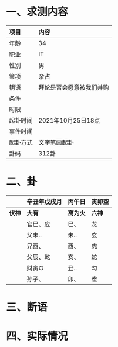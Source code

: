 # 一、求测内容
|项目|内容|
|:-|:-|
|年龄|34|
|职业|IT|
|性别|男|
|策项|杂占|
|钥语|拜伦是否会愿意被我们并购|
|条件||
|时限||
|起卦时间|2021年10月25日18点|
|事件时间||
|起卦方式|文字笔画起卦|
|卦码|312卦|

# 二、卦
||辛丑年戊戌月|丙午日|寅卯空|
|:-|:-|:-|:-|
|**伏神**|**大有**|**离为火**|**六神**|
||官巳、应|巳、|龙|
||父未..|未..|玄|
||兄酉、|酉、|虎|
||父辰、乾|亥、|蛇|
||财寅○|丑..|勾|
||孙子、|卯、|雀|


# 三、断语

# 四、实际情况